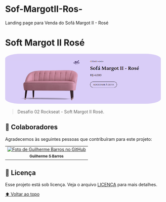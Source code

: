 # Sof-MargotII-Ros-
Landing page para Venda do Sofá Margot II - Rosé

# Soft Margot II Rosé

<!---Esses são exemplos. Veja https://shields.io para outras pessoas ou para personalizar este conjunto de escudos. Você pode querer incluir dependências, status do projeto e informações de licença aqui--->
<p align="center">
  <img style="border-radius:10%" width="100%" height="100%" src="assets/capa.png" alt="exemplo imagem">
</p>

> Desafio 02 Rockseat - Soft Margot II Rosé.

## 🤝 Colaboradores

Agradecemos às seguintes pessoas que contribuíram para este projeto:

<table>
  <tr>
    <td align="center">
      <a href="#">
        <img src="https://avatars.githubusercontent.com/u/66280834?v=4" width="100px;" alt="Foto de Guilherme Barros no GitHub"/><br>
        <sub>
          <b>Guilherme S Barros</b>
        </sub>
      </a>
    </td>
  </tr>
</table>

## 📝 Licença

Esse projeto está sob licença. Veja o arquivo [LICENÇA](LICENSE.md) para mais detalhes.

[⬆ Voltar ao topo](#Soft-Margot-II-Rosé)<br>
